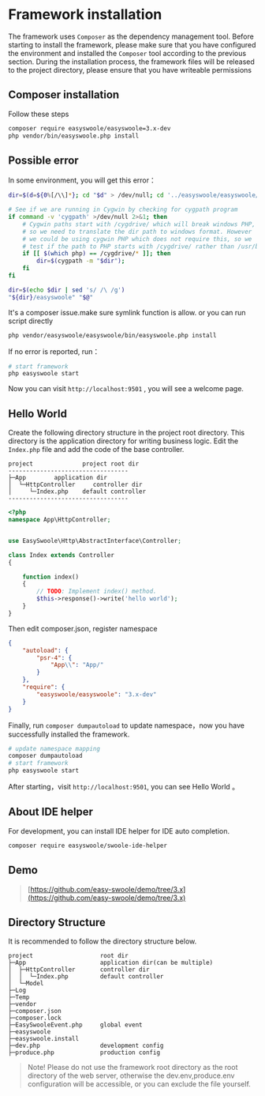 # Framework installation

The framework uses `Composer` as the dependency management tool. Before starting to install the framework, please make sure that you have configured the environment and installed the `Composer` tool according to the previous section. During the installation process, the framework files will be released to the project directory, please ensure that you have writeable permissions

## Composer installation

Follow these steps

```bash
composer require easyswoole/easyswoole=3.x-dev
php vendor/bin/easyswoole.php install
```

## Possible error

In some environment, you will get this error：

```bash
dir=$(d=${0%[/\\]*}; cd "$d" > /dev/null; cd '../easyswoole/easyswoole/bin' && pwd)

# See if we are running in Cygwin by checking for cygpath program
if command -v 'cygpath' >/dev/null 2>&1; then
    # Cygwin paths start with /cygdrive/ which will break windows PHP,
    # so we need to translate the dir path to windows format. However
    # we could be using cygwin PHP which does not require this, so we
    # test if the path to PHP starts with /cygdrive/ rather than /usr/bin
    if [[ $(which php) == /cygdrive/* ]]; then
        dir=$(cygpath -m "$dir");
    fi
fi

dir=$(echo $dir | sed 's/ /\ /g')
"${dir}/easyswoole" "$@"
```
It's a composer issue.make sure symlink function is allow. or you can run script directly

```bash
php vendor/easyswoole/easyswoole/bin/easyswoole.php install
```

If no error is reported, run：
```bash
# start framework
php easyswoole start
```
Now you can visit `http://localhost:9501` , you will see a welcome page.

## Hello World
Create the following directory structure in the project root directory. This directory is the application directory for writing business logic. Edit the `Index.php` file and add the code of the base controller.

```
project              project root dir
----------------------------------
├─App        application dir
│  └─HttpController     controller dir
│     └─Index.php    default controller
----------------------------------
```

```php
<?php
namespace App\HttpController;


use EasySwoole\Http\AbstractInterface\Controller;

class Index extends Controller
{

    function index()
    {
        // TODO: Implement index() method.
        $this->response()->write('hello world');
    }
}
```
Then edit composer.json, register namespace

```json
{
    "autoload": {
        "psr-4": {
            "App\\": "App/"
        }
    },
    "require": {
        "easyswoole/easyswoole": "3.x-dev"
    }
}
```

Finally, run `composer dumpautoload` to update namespace，now you have successfully installed the framework.

```bash
# update namespace mapping
composer dumpautoload
# start framework
php easyswoole start
```
After starting，visit `http://localhost:9501`, you can see Hello World 。

## About IDE helper

For development, you can install IDE helper for IDE auto completion.

```bash
composer require easyswoole/swoole-ide-helper
```

## Demo

> [https://github.com/easy-swoole/demo/tree/3.x](https://github.com/easy-swoole/demo/tree/3.x)

## Directory Structure

It is recommended to follow the directory structure below.

```
project                   root dir
├─App                     application dir(can be multiple)
│  ├─HttpController       controller dir
│  │  └─Index.php         default controller
│  └─Model                
├─Log                     
├─Temp                    
├─vendor                  
├─composer.json           
├─composer.lock           
├─EasySwooleEvent.php     global event
├─easyswoole              
├─easyswoole.install      
├─dev.php                 development config
├─produce.php             production config
```

> Note! Please do not use the framework root directory as the root directory of the web server, otherwise the dev.env,produce.env configuration will be accessible, or you can exclude the file yourself.

